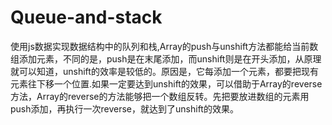 # Queue-and-stack
使用js数据实现数据结构中的队列和栈,Array的push与unshift方法都能给当前数组添加元素，不同的是，push是在末尾添加，而unshift则是在开头添加，从原理就可以知道，unshift的效率是较低的。原因是，它每添加一个元素，都要把现有元素往下移一个位置.如果一定要达到unshift的效果，可以借助于Array的reverse方法，Array的reverse的方法能够把一个数组反转。先把要放进数组的元素用push添加，再执行一次reverse，就达到了unshift的效果。
